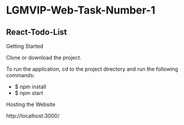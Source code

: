 # LGMVIP-Web-Task-Number-1 

## React-Todo-List




Getting Started

Clone or download the project.

To run the application, cd to the project directory and run the following commands:
- $ npm install
- $ npm start

Hosting the Website

http://localhost:3000/

  
